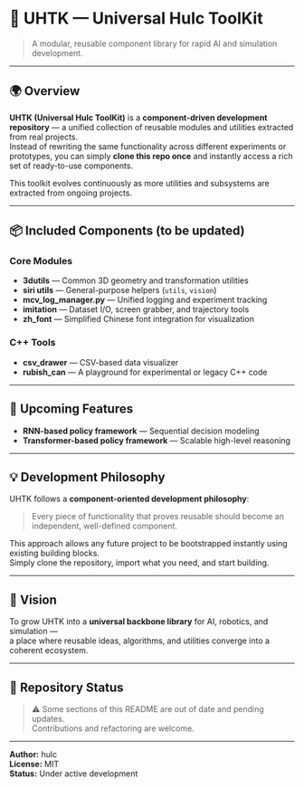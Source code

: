 # 🧰 UHTK — Universal Hulc ToolKit

> A modular, reusable component library for rapid AI and simulation development.

---

## 🌍 Overview

**UHTK (Universal Hulc ToolKit)** is a **component-driven development repository** — a unified collection of reusable modules and utilities extracted from real projects.  
Instead of rewriting the same functionality across different experiments or prototypes, you can simply **clone this repo once** and instantly access a rich set of ready-to-use components.

This toolkit evolves continuously as more utilities and subsystems are extracted from ongoing projects.

---

## 📦 Included Components (to be updated)

### Core Modules
- **3dutils** — Common 3D geometry and transformation utilities  
- **siri utils** — General-purpose helpers (`utils`, `vision`)  
- **mcv_log_manager.py** — Unified logging and experiment tracking  
- **imitation** — Dataset I/O, screen grabber, and trajectory tools  
- **zh_font** — Simplified Chinese font integration for visualization  

### C++ Tools
- **csv_drawer** — CSV-based data visualizer  
- **rubish_can** — A playground for experimental or legacy C++ code  

---

## 🚀 Upcoming Features

- **RNN-based policy framework** — Sequential decision modeling  
- **Transformer-based policy framework** — Scalable high-level reasoning  

---

## 💡 Development Philosophy

UHTK follows a **component-oriented development philosophy**:
> Every piece of functionality that proves reusable should become an independent, well-defined component.

This approach allows any future project to be bootstrapped instantly using existing building blocks.  
Simply clone the repository, import what you need, and start building.

---

## 🧩 Vision

To grow UHTK into a **universal backbone library** for AI, robotics, and simulation —  
a place where reusable ideas, algorithms, and utilities converge into a coherent ecosystem.

---

## 📁 Repository Status

> ⚠️ Some sections of this README are out of date and pending updates.  
> Contributions and refactoring are welcome.

---
**Author:** hulc  
**License:** MIT  
**Status:** Under active development
